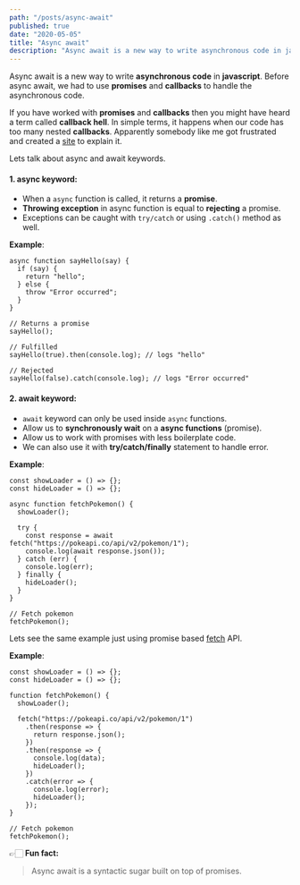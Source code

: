 ```yaml
---
path: "/posts/async-await"
published: true
date: "2020-05-05"
title: "Async await"
description: "Async await is a new way to write asynchronous code in javascript."
---
```


Async await is a new way to write **asynchronous code** in **javascript**. Before async await, we had to use **promises** and **callbacks** to handle the asynchronous code.

If you have worked with **promises** and **callbacks** then you might have heard a term called **callback hell**. In simple terms, it happens when our code has too many nested **callbacks**. Apparently somebody like me got frustrated and created a [site](http://callbackhell.com/) to explain it.

Lets talk about async and await keywords.

#### 1. async keyword:

- When a `async` function is called, it returns a **promise**.
- **Throwing exception** in async function is equal to **rejecting** a promise.
- Exceptions can be caught with `try/catch` or using `.catch()` method as well.

**Example**:

```js{numberLines: true}{111}
async function sayHello(say) {
  if (say) {
    return "hello";
  } else {
    throw "Error occurred";
  }
}

// Returns a promise
sayHello();

// Fulfilled
sayHello(true).then(console.log); // logs "hello"

// Rejected
sayHello(false).catch(console.log); // logs "Error occurred"
```

#### 2. await keyword:

- `await` keyword can only be used inside `async` functions.
- Allow us to **synchronously wait** on a **async functions** (promise).
- Allow us to work with promises with less boilerplate code.
- We can also use it with **try/catch/finally** statement to handle error.

**Example**:

```js{numberLines: true}{111}
const showLoader = () => {};
const hideLoader = () => {};

async function fetchPokemon() {
  showLoader();

  try {
    const response = await fetch("https://pokeapi.co/api/v2/pokemon/1");
    console.log(await response.json());
  } catch (err) {
    console.log(err);
  } finally {
    hideLoader();
  }
}

// Fetch pokemon
fetchPokemon();
```

Lets see the same example just using promise based [fetch](https://developer.mozilla.org/en-US/docs/Web/API/Fetch_API) API.

**Example**:

```js{numberLines: true}{111}
const showLoader = () => {};
const hideLoader = () => {};

function fetchPokemon() {
  showLoader();

  fetch("https://pokeapi.co/api/v2/pokemon/1")
    .then(response => {
      return response.json();
    })
    .then(response => {
      console.log(data);
      hideLoader();
    })
    .catch(error => {
      console.log(error);
      hideLoader();
    });
}

// Fetch pokemon
fetchPokemon();
```

👉🏻 **Fun fact:**

> Async await is a syntactic sugar built on top of promises.
